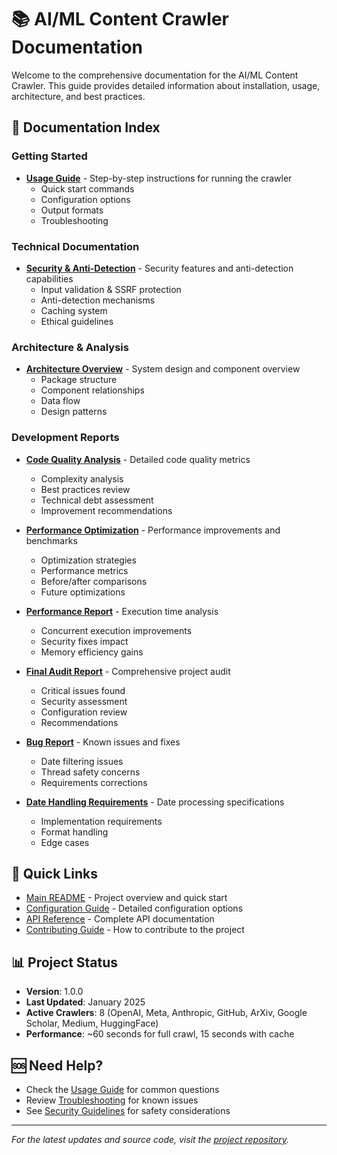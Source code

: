 # 📚 AI/ML Content Crawler Documentation

Welcome to the comprehensive documentation for the AI/ML Content Crawler. This guide provides detailed information about installation, usage, architecture, and best practices.

## 📖 Documentation Index

### Getting Started
- **[Usage Guide](USAGE_GUIDE.md)** - Step-by-step instructions for running the crawler
  - Quick start commands
  - Configuration options
  - Output formats
  - Troubleshooting

### Technical Documentation
- **[Security & Anti-Detection](SECURITY.md)** - Security features and anti-detection capabilities
  - Input validation & SSRF protection
  - Anti-detection mechanisms
  - Caching system
  - Ethical guidelines

### Architecture & Analysis
- **[Architecture Overview](ARCHITECTURE.md)** - System design and component overview
  - Package structure
  - Component relationships
  - Data flow
  - Design patterns

### Development Reports
- **[Code Quality Analysis](analysis/CODE_QUALITY_ANALYSIS.md)** - Detailed code quality metrics
  - Complexity analysis
  - Best practices review
  - Technical debt assessment
  - Improvement recommendations

- **[Performance Optimization](analysis/OPTIMIZATION_REPORT.md)** - Performance improvements and benchmarks
  - Optimization strategies
  - Performance metrics
  - Before/after comparisons
  - Future optimizations

- **[Performance Report](analysis/PERFORMANCE_REPORT.md)** - Execution time analysis
  - Concurrent execution improvements
  - Security fixes impact
  - Memory efficiency gains

- **[Final Audit Report](analysis/FINAL_AUDIT_REPORT.md)** - Comprehensive project audit
  - Critical issues found
  - Security assessment
  - Configuration review
  - Recommendations

- **[Bug Report](analysis/BUG_REPORT.md)** - Known issues and fixes
  - Date filtering issues
  - Thread safety concerns
  - Requirements corrections

- **[Date Handling Requirements](analysis/DATE_HANDLING_REQUIREMENTS.md)** - Date processing specifications
  - Implementation requirements
  - Format handling
  - Edge cases

## 🔗 Quick Links

- [Main README](../README.md) - Project overview and quick start
- [Configuration Guide](CONFIGURATION.md) - Detailed configuration options
- [API Reference](API_REFERENCE.md) - Complete API documentation
- [Contributing Guide](CONTRIBUTING.md) - How to contribute to the project

## 📊 Project Status

- **Version**: 1.0.0
- **Last Updated**: January 2025
- **Active Crawlers**: 8 (OpenAI, Meta, Anthropic, GitHub, ArXiv, Google Scholar, Medium, HuggingFace)
- **Performance**: ~60 seconds for full crawl, 15 seconds with cache

## 🆘 Need Help?

- Check the [Usage Guide](USAGE_GUIDE.md) for common questions
- Review [Troubleshooting](USAGE_GUIDE.md#-troubleshooting) for known issues
- See [Security Guidelines](SECURITY.md) for safety considerations

---

*For the latest updates and source code, visit the [project repository](https://github.com/yourusername/ai-ml-content-crawler).*
